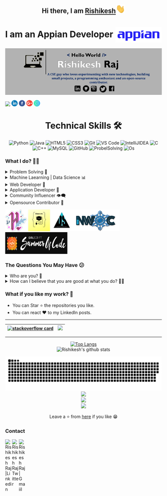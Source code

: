 
<!--<img src="https://github.com/Rishikeshrajrxl/Rishikeshrajrxl/blob/master/linkedin_banner.png" />-->

<h2 align="center">Hi there, I am <a href="https://rishikeshrajrxl.github.io/">Rishikesh</a><img src="https://raw.githubusercontent.com/ABSphreak/ABSphreak/master/gifs/Hi.gif" width="30px"></h2>
 <h1 align="center">I am an Appian Developer <img src="https://github.com/Rishikeshrajrxl/Rishikeshrajrxl/blob/master/appian_logo.png" width="150px" height="50px" align = "center"> </h1
 <p align="center">
<img src="croppped.png">

<a href="https://github.com/Rishikeshrajrxl"><img src="https://github.com/ashutosh1919/ashutosh1919/blob/master/logos/github-logo.png" width="20" /></a>
<a href="https://www.linkedin.com/in/rishikesh-raj-65065b180/"><img src="https://github.com/Rishikeshrajrxl/Rishikeshrajrxl/blob/master/logos/linkedin.png" width="20" /></a>
<a href="https://www.facebook.com/rishikesh.raj.5095/"><img src="https://github.com/Rishikeshrajrxl/Rishikeshrajrxl/blob/master/logos/facebook.png" width="20" /></a>
<a href="mailto:rishikeshrajrxl@gmail.com"><img src="https://github.com/Rishikeshrajrxl/Rishikeshrajrxl/blob/master/logos/google-plus.png" width="20" /></a>
<a href="https://www.instagram.com/thisisrishikeshraj"><img src="https://github.com/Rishikeshrajrxl/Rishikeshrajrxl/blob/master/logos/instagram.png" width="20" /></a>
</p>

 <h1  align="center">Technical Skills 🛠</h1>
 
 <p align="center"> 
    <img alt="Python" src="https://img.shields.io/badge/python-%2314354C.svg?style=for-the-badge&logo=python&logoColor=white"/>
    <img alt="Java" src="https://img.shields.io/badge/java-%23ED8B00.svg?&style=for-the-badge&logo=java&logoColor=white" />
    <img alt="HTML5" src="https://img.shields.io/badge/html5-%23E34F26.svg?&style=for-the-badge&logo=html5&logoColor=white" />
    <img alt="CSS3" src="https://img.shields.io/badge/css3-%231572B6.svg?&style=for-the-badge&logo=css3&logoColor=white" />
    <img alt="Git" src="https://img.shields.io/badge/Git-F05032?style=for-the-badge&logo=git&logoColor=white" />
    <img alt="VS Code" src="https://img.shields.io/badge/Visual_Studio_Code-0078D4?style=for-the-badge&logo=visual%20studio%20code&logoColor=white" />
    <img alt="IntelliJIDEA" src="https://img.shields.io/badge/IntelliJIDEA-000000.svg?style=for-the-badge&logo=intellij-idea&logoColor=white" />
    <img alt="C" src="https://img.shields.io/badge/c-%2314354C.svg?style=for-the-badge&logo=c&logoColor=white" />
    <img alt="C++" src="https://img.shields.io/badge/c++-%2314354C.svg?style=for-the-badge&logo=c++&logoColor=white" />
   <img alt="MySQL" src="https://img.shields.io/badge/MySQL-%231572B6.svg?style=for-the-badge&logo=MySQL&logoColor=White" />
   <img alt="GitHub" src="https://img.shields.io/badge/GitHub-%2314354C.svg?style=for-the-badge&logo=GitHub&logoColor=white" />
   <img alt="ProbelSolving" src="https://img.shields.io/badge/Problem%20Solving-%F05032.svg?style=for-the-badge&logo=Problem%20Solving&logoColor=Red" />
 <img alt="Os" src="https://img.shields.io/badge/Os-%2314354C.svg?style=for-the-badge&logo=Os&logoColor=white" />
  
 
</p>

<h3>What I do? 👨‍💻</h3>
<details>
<summary>Problem Solving 📝</summary>
  <ul>
    <li><a href="https://auth.geeksforgeeks.org/user/rishikesh_raj/practice/">GeeksForGeeks</a></li>
    <li><a href="https://www.hackerrank.com/rishikeshraj">Hackerrank</a></li>
    <li><a href="https://leetcode.com/progress/">LeetCode</a></li>
    <li><a href="https://www.codechef.com/users/rishi123raj">CodeChef</a></li>
    <li>Many more on and out of Github...</li>
  </ul>
</details>
<details>
<summary>Machine Laearning | Data Science 📊</summary>
<ul>
  <li><a href="https://github.com/Rishikeshrajrxl/Predict-Loan-Eligibility-for-Dream-Housing-Finance-company">Predicting Loan Eligibility for Dream Housing Finance company</a></li>
  <li><a href="https://github.com/Rishikeshrajrxl/Heart-Disease-Predictor">Heart Disease Predictor</a></li>
  <li><a href="https://github.com/Rishikeshrajrxl/Titanic-Machine-Learning-from-Disaster">Titanic-Machine-Learning-from-Disaster</a></li>
  <li><a href="https://github.com/Rishikeshrajrxl/Predicting-Boston-House-Prices">Predicting-Boston-House-Prices</a></li>
  <li><a href="https://zindi.africa/users/Rishikeshrajrxl/competitions">Flight Delay Prediction Challenge</a></li>
  <li>Many more on and out of Github...</li> 
</ul>
</details>
<details>
<summary>Web Developer 🍥</summary>
  <ul>
    <li><a href="https://github.com/Rishikeshrajrxl/Online-Voting-System">Online-Voting-System</a></li>
    <li><a href="https://github.com/Rishikeshrajrxl/fast-food-service">Fast-Food-Service </a></li>
    <li><a href="https://github.com/Rishikeshrajrxl/Pure-CSS-base-Youtube-UI">Pure-CSS-base-Youtube-UI </a></li>
    <li>Many more on and out of Github...</li>
  </ul>
</details>
<details>
  <summary>Application Developer 🤖</summary>
  <ul>
     <li><a href="https://github.com/Rishikeshrajrxl/Library-Management-System">Library-Management-System</a></li>
     <li><a href="https://github.com/Rishikeshrajrxl/-Text-To-Speech-GUI-Notepad">Text-To-Speech-GUI-Notepad</a></li>
  </ul>
</details>
<details>
<summary>Community Influencer 👁️‍🗨️</summary>
<ul>
  <li>Join Me on LinkedIn to see my daily posts.</li>
   <li>Follow me on Kaggle for more discussion.</li>
</ul>
</details>
<details>
<summary>Opensource Contributor 📝</summary>
  <ul>
    <li>You can get detailed information of my contributions <a href="https://rishikeshraj.com/#/opensource">here</a>.</li>
    <li>You can also scroll down and get the information on my <a href="https://github.com/rishikeshrajrxl">github profile</a>.</li>
  </ul>
</details>
<p><img src="hacktoberfest2020-badge_2.png" width="70"  height="70"/>
<img src="Hc.png" width="70"  height="70"/>
<img src="logo.png" width="70"  height="70"/><img src="nwoc-logo.png" width="150"  height="70"/><img src="gssoc.png" width="200"  height="70"/></p>


<h3>The Questions You May Have 😕</h3>
<details>
  <summary>Who are you? 👨</summary>
  <pre>
  A passionate individual who always thrive to work on end to end products which develop sustainable and scalable social and
  technical systems to create impact. Currently pursuing (CSE) at Arya Institute of Engineering & Technology. Working   with 
  computer programmers and professionals to solve problems and create products. I’m eager to learn and expand my knowledge and
  always curious to learn things by doing. I am a self-driven person with established goals and plans to achieve them. I have always been 
  success-oriented, and will always work towards achieving more.<br>
  My area of Interests are :
 •Machine Learning || Data Science
 •Application development
 •Web development
 •Database Management. 
  </pre>
</details>
<details>
  <summary>How can I believe that you are good at what you do? 🤷‍♂️</summary>
  <ul>  
    <li>I am a programming discussion moderator at Coding Society (AIET), my responsibility is to organise discussion on Java for freshers. Also Helping freshers in  n      various technology and building projects.</li>
    <li>In 2015, I was certified by the Human Resource and Development Minister of India for my achievement in 10th class.</li>
  </ul>
</details>

<h3>What if you like my work? 🤩</h3>
<ul>
 <!-- <li>You can donate 💰 me 1 USD on my <a href="">patreon profile</a>.</li>-->
  <li>You can Star ⭐ the repositories you like.</li>
  <li>You can react ❤️ to my LinkedIn posts.</li>
</ul>

---
   
 |[![stackoverflow card](https://readme-components.vercel.app/api?component=stackoverflow&stackoverflowid=20138561)](https://stackoverflow.com/users/20138561/rishikesh-raj) |<img src="https://github-readme-streak-stats.herokuapp.com/?&user=Rishikeshrajrxl"/>|
|---|---|
 
 
 ---
<div align="center">
 

[![Top Langs](https://github-readme-stats.vercel.app/api/top-langs/?username=rishikeshrajrxl&layout=compact&theme=merko)](https://github.com/anuraghazra/github-readme-stats)
</br>
   ![Rishikesh's github stats](https://github-readme-stats.vercel.app/api?username=rishikeshrajrxl&show_icons=true&theme=radical)
</br>
</div> 

 <div align="center">
     <img src="https://github.com/Rishikeshrajrxl/Rishikeshrajrxl/blob/master/github-user-contribution.svg"></img>
</div>

 
 <div align="center">
        <img src="https://img.shields.io/github/followers/rishikeshrajrxl.svg?style=social&label=Follow"></img>
        <br/>
        <img src="https://komarev.com/ghpvc/?username=rishikeshrajrxl&style=flat-square&color=red"></img>
       
</div>

<div align="center">
  <img src="https://activity-graph.herokuapp.com/graph?username=Rishikeshrajrxl&bg_color=FFFFFF&color=000000&line=000000&point=00FF00">
 
  Leave a ⭐ from [here](https://github.com/Rishikeshrajrxl/Rishikeshrajrxl) if you like 😁


</div>





### Contact

<a href="https://www.linkedin.com/in/rishikesh-raj-65065b180/">
  <img align="left" alt="Rishikesh Raj|Linkedin" width="22px" src="https://cdn.jsdelivr.net/npm/simple-icons@v3/icons/linkedin.svg" />
</a>
<a href="https://twitter.com/8986253054">
  <img align="left" alt="Rishikesh Raj  Twitter" width="22px" src="https://cdn.jsdelivr.net/npm/simple-icons@v3/icons/twitter.svg" />
</a>
<a href="mailto:rishikeshrajrxl@gmail.com">
  <img align="left" alt="Rishikesh Raj | Gmaiil" width="22px" src="https://cdn.jsdelivr.net/npm/simple-icons@v3/icons/gmail.svg" />
</a>
